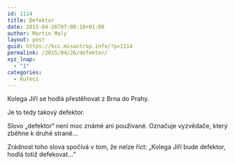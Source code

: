 ```yaml
---
id: 1114
title: Defektor
date: 2015-04-26T07:00:18+01:00
author: Martin Maly
layout: post
guid: https://kcc.misantrop.info/?p=1114
permalink: /2015/04/26/defektor/
xyz_lnap:
  - "1"
categories:
  - Kuřecí
---
```

Kolega Jiří se hodlá přestěhovat z Brna do Prahy.

Je to tedy takový defektor.

Slovo &#8222;defektor&#8220; není moc známé ani používané. Označuje vyzvědače, který zběhne k druhé straně&#8230;

Zrádnost toho slova spočívá v tom, že nelze říct: &#8222;Kolega Jiří bude defektor, hodlá totiž defekovat&#8230;&#8220;